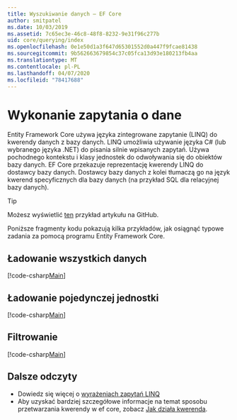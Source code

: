 ```yaml
---
title: Wyszukiwanie danych — EF Core
author: smitpatel
ms.date: 10/03/2019
ms.assetid: 7c65ec3e-46c8-48f8-8232-9e31f96c277b
uid: core/querying/index
ms.openlocfilehash: 0e1e50d1a3f647d65301552d0a447f9fcae81438
ms.sourcegitcommit: 9b562663679854c37c05fca13d93e180213fb4aa
ms.translationtype: MT
ms.contentlocale: pl-PL
ms.lasthandoff: 04/07/2020
ms.locfileid: "78417688"
---
```

# <a name="querying-data"></a>Wykonanie zapytania o dane

Entity Framework Core używa języka zintegrowane zapytanie (LINQ) do kwerendy danych z bazy danych. LINQ umożliwia używanie języka C# (lub wybranego języka .NET) do pisania silnie wpisanych zapytań. Używa pochodnego kontekstu i klasy jednostek do odwoływania się do obiektów bazy danych. EF Core przekazuje reprezentację kwerendy LINQ do dostawcy bazy danych. Dostawcy bazy danych z kolei tłumaczą go na język kwerend specyficznych dla bazy danych (na przykład SQL dla relacyjnej bazy danych).

> [!TIP]
> Możesz wyświetlić [ten](https://github.com/dotnet/EntityFramework.Docs/tree/master/samples/core/Querying) przykład artykułu na GitHub.

Poniższe fragmenty kodu pokazują kilka przykładów, jak osiągnąć typowe zadania za pomocą programu Entity Framework Core.

## <a name="loading-all-data"></a>Ładowanie wszystkich danych

[!code-csharp[Main](../../../samples/core/Querying/Basics/Sample.cs#LoadingAllData)]

## <a name="loading-a-single-entity"></a>Ładowanie pojedynczej jednostki

[!code-csharp[Main](../../../samples/core/Querying/Basics/Sample.cs#LoadingSingleEntity)]

## <a name="filtering"></a>Filtrowanie

[!code-csharp[Main](../../../samples/core/Querying/Basics/Sample.cs#Filtering)]

## <a name="further-readings"></a>Dalsze odczyty

- Dowiedz się więcej o [wyrażeniach zapytań LINQ](/dotnet/csharp/programming-guide/concepts/linq/basic-linq-query-operations)
- Aby uzyskać bardziej szczegółowe informacje na temat sposobu przetwarzania kwerendy w ef core, zobacz [Jak działa kwerenda](xref:core/querying/how-query-works).
